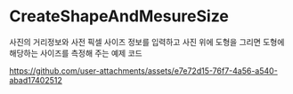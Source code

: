 # CreateShapeAndMesureSize
사진의 거리정보와 사전 픽셀 사이즈 정보를 입력하고 사진 위에 도형을 그리면 도형에 해당하는 사이즈를 측정해 주는 예제 코드

https://github.com/user-attachments/assets/e7e72d15-76f7-4a56-a540-abad17402512

